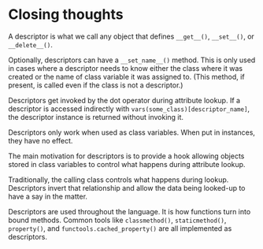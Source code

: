 # Closing thoughts

A descriptor is what we call any object that defines `__get__()`, `__set__()`, or `__delete__()`.

Optionally, descriptors can have a `__set_name__()` method. This is only used in cases where a descriptor needs to know either the class where it was created or the name of class variable it was assigned to. (This method, if present, is called even if the class is not a descriptor.)

Descriptors get invoked by the dot operator during attribute lookup. If a descriptor is accessed indirectly with `vars(some_class)[descriptor_name]`, the descriptor instance is returned without invoking it.

Descriptors only work when used as class variables. When put in instances, they have no effect.

The main motivation for descriptors is to provide a hook allowing objects stored in class variables to control what happens during attribute lookup.

Traditionally, the calling class controls what happens during lookup. Descriptors invert that relationship and allow the data being looked-up to have a say in the matter.

Descriptors are used throughout the language. It is how functions turn into bound methods. Common tools like `classmethod()`, `staticmethod()`, `property()`, and `functools.cached_property()` are all implemented as descriptors.

